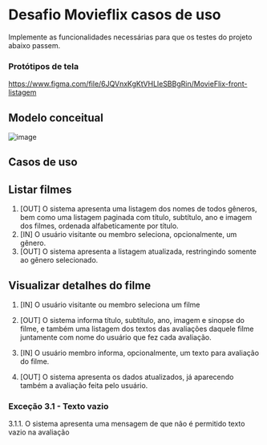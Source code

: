 # Desafio Movieflix casos de uso
Implemente as funcionalidades necessárias para que os testes do projeto abaixo passem.


### Protótipos de tela
https://www.figma.com/file/6JQVnxKgKtVHLleSBBgRin/MovieFlix-front-listagem

## Modelo conceitual
![image](https://github.com/JonasRF/DesafioMovieFlix/assets/77034798/6a4c0c82-026d-4ded-821b-b1f15c283e84)

## Casos de uso
## Listar filmes
1. [OUT] O sistema apresenta uma listagem dos nomes de todos gêneros, bem como uma listagem paginada com título,
   subtítulo, ano e imagem dos filmes, ordenada alfabeticamente por título.
2. [IN] O usuário visitante ou membro seleciona, opcionalmente, um gênero.
3. [OUT] O sistema apresenta a listagem atualizada, restringindo somente ao gênero selecionado.

## Visualizar detalhes do filme
1. [IN] O usuário visitante ou membro seleciona um filme

2. [OUT] O sistema informa título, subtítulo, ano, imagem e sinopse do filme, e também uma listagem dos textos das avaliações daquele filme juntamente com nome do usuário que fez cada avaliação.
3. [IN] O usuário membro informa, opcionalmente, um texto para avaliação do filme.
4. [OUT] O sistema apresenta os dados atualizados, já aparecendo também a avaliação feita pelo usuário.

### Exceção 3.1 - Texto vazio
   3.1.1. O sistema apresenta uma mensagem de que não é permitido texto vazio na avaliação 



